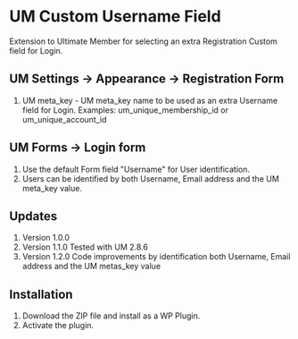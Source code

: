 # UM Custom Username Field
Extension to Ultimate Member for selecting an extra Registration Custom field for Login.

## UM Settings -> Appearance -> Registration Form
1. UM meta_key - UM meta_key name to be used as an extra Username field for Login. Examples: um_unique_membership_id or um_unique_account_id

## UM Forms -> Login form
1. Use the default Form field "Username" for User identification.
2. Users can be identified by both Username, Email address and the UM meta_key value.

## Updates
1. Version 1.0.0
2. Version 1.1.0 Tested with UM 2.8.6
3. Version 1.2.0 Code improvements by identification both Username, Email address and the UM metas_key value

## Installation
1. Download the ZIP file and install as a WP Plugin.
2. Activate the plugin.

